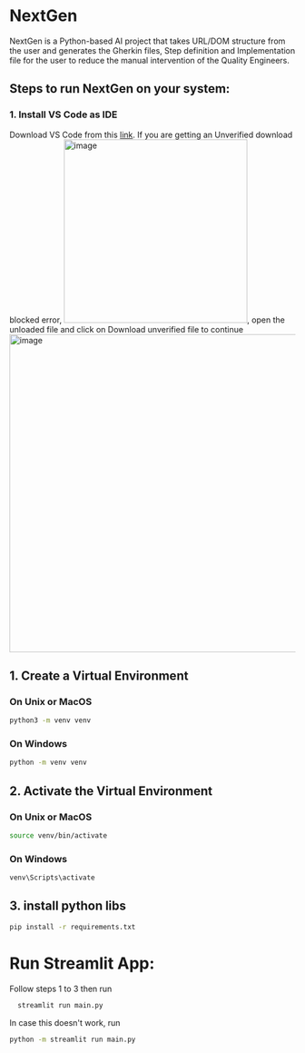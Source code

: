 # NextGen
NextGen is a Python-based AI project that takes URL/DOM structure from the user and generates the Gherkin files, Step definition and Implementation file for the user to reduce the manual intervention of the Quality Engineers.

## Steps to run NextGen on your system:
### 1. Install VS Code as IDE
Download VS Code from this [link](https://code.visualstudio.com/docs/?dv=win64user). If you are getting an Unverified download blocked error, <img width="323" alt="image" src="https://github.com/user-attachments/assets/447d5f9c-1211-48f1-8be1-957d49b5dd44">, open the unloaded file and click on Download unverified file to continue <img width="560" alt="image" src="https://github.com/user-attachments/assets/73d248f8-03ce-4114-9727-651f05b8a937">


## 1. Create a Virtual Environment

### On Unix or MacOS
```bash
python3 -m venv venv
```
### On Windows
```bash
python -m venv venv
```

## 2. Activate the Virtual Environment

### On Unix or MacOS

```bash
source venv/bin/activate
```

### On Windows
```bash
venv\Scripts\activate
```
## 3. install python libs 
```bash 
pip install -r requirements.txt
```

# Run Streamlit App:
Follow steps 1 to 3 then run

```bash
  streamlit run main.py
  ```
In case this doesn't work, run
```bash
python -m streamlit run main.py
```

